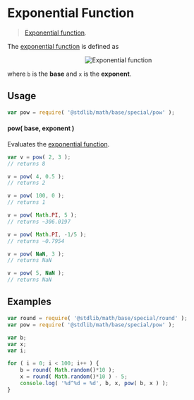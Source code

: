 Exponential Function
===
> [Exponential function][exponential-function].

<!-- <intro> -->
The [exponential function][exponential-function] is defined as

<!-- <equation class="equation" label="eq:exponential_function" align="center" raw="y = b^x" alt="Exponential function"> -->
<div class="equation" align="center" data-raw-text="y = b^x" data-equation="eq:exponential_function">
	<img src="https://cdn.rawgit.com/stdlib-js/stdlib/79e74b965fde26fd63391ea875b5dcc3a5009107/lib/node_modules/@stdlib/math/base/special/pow/docs/img/pow.svg" alt="Exponential function">
	<br>
</div>
<!-- </equation> -->

where `b` is the __base__ and `x` is the __exponent__.
<!-- </intro> -->

<!-- <usage> -->
## Usage

``` javascript
var pow = require( '@stdlib/math/base/special/pow' );
```

#### pow( base, exponent )

Evaluates the [exponential function][exponential-function].

``` javascript
var v = pow( 2, 3 );
// returns 8

v = pow( 4, 0.5 );
// returns 2

v = pow( 100, 0 );
// returns 1

v = pow( Math.PI, 5 );
// returns ~306.0197

v = pow( Math.PI, -1/5 );
// returns ~0.7954

v = pow( NaN, 3 );
// returns NaN

v = pow( 5, NaN );
// returns NaN
```
<!-- </usage> -->

<!-- <examples> -->
## Examples

``` javascript
var round = require( '@stdlib/math/base/special/round' );
var pow = require( '@stdlib/math/base/special/pow' );

var b;
var x;
var i;

for ( i = 0; i < 100; i++ ) {
    b = round( Math.random()*10 );
    x = round( Math.random()*10 ) - 5;
    console.log( '%d^%d = %d', b, x, pow( b, x ) );
}
```
<!-- </examples> -->

<!-- <links> -->
[exponential-function]: https://en.wikipedia.org/wiki/Exponential_function
<!-- </links> -->
